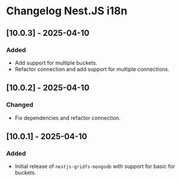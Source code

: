 # Changelog Nest.JS i18n
<!-- 
### Added
### Changed
### Fixed
### Deprecated
-->

## [10.0.3] - 2025-04-10

### Added
- Add support for multiple buckets.
- Refactor connection and add support for multiple connections.

## [10.0.2] - 2025-04-10

### Changed
- Fix dependencies and refactor connection.

## [10.0.1] - 2025-04-10

### Added
- Initial release of `nestjs-gridfs-mongodb` with support for basic for buckets.